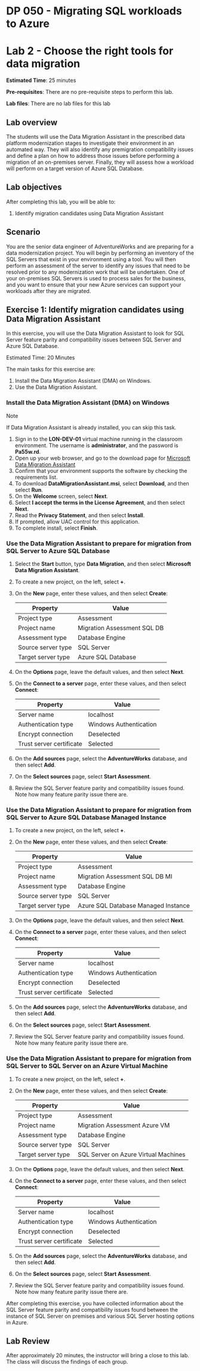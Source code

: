 # DP 050 - Migrating SQL workloads to Azure

# Lab 2 - Choose the right tools for data migration

**Estimated Time**: 25 minutes

**Pre-requisites**: There are no pre-requisite steps to perform this lab.

**Lab files**: There are no lab files for this lab

## Lab overview

The students will use the Data Migration Assistant in the prescribed data platform modernization stages to investigate their environment in an automated way. They will also identify any premigration compatibility issues and define a plan on how to address those issues before performing a migration of an on-premises server. Finally, they will assess how a workload will perform on a target version of Azure SQL Database.

## Lab objectives
  
After completing this lab, you will be able to:

1. Identify migration candidates using Data Migration Assistant

## Scenario
  
You are the senior data engineer of AdventureWorks and are preparing for a data modernization project. You will begin by performing an inventory of the SQL Servers that exist in your environment using a tool. You will then perform an assessment of the server to identify any issues that need to be resolved prior to any modernization work that will be undertaken. One of your on-premises SQL Servers is used to process sales for the business, and you want to ensure that your new Azure services can support your workloads after they are migrated.

## Exercise 1: Identify migration candidates using Data Migration Assistant
  
In this exercise, you will use the Data Migration Assistant to look for SQL Server feature parity and compatibility issues between SQL Server and Azure SQL Database.

Estimated Time: 20 Minutes
  
The main tasks for this exercise are:

1. Install the Data Migration Assistant (DMA) on Windows.
1. Use the Data Migration Assistant.

### Install the Data Migration Assistant (DMA) on Windows

> [!NOTE]
> If Data Migration Assistant is already installed, you can skip this task.

1. Sign in to the **LON-DEV-01** virtual machine running in the classroom environment. The username is **administrator**, and the password is **Pa55w.rd**.
1. Open up your web browser, and go to the download page for [Microsoft Data Migration Assistant](https://www.microsoft.com/download/details.aspx?id=53595)
1. Confirm that your environment supports the software by checking the requirements list.
1. To download **DataMigrationAssistant.msi**, select **Download**, and then select **Run**.
1. On the **Welcome** screen, select **Next**.
1. Select **I accept the terms in the License Agreement**, and then select **Next**.
1. Read the **Privacy Statement**, and then select **Install**.
1. If prompted, allow UAC control for this application.
1. To complete install, select **Finish**.

### Use the Data Migration Assistant to prepare for migration from SQL Server to Azure SQL Database

1. Select the **Start** button, type **Data Migration**, and then select **Microsoft Data Migration Assistant**.
1. To create a new project, on the left, select **+**.
1. On the **New** page, enter these values, and then select **Create**:

    | Property | Value |
    | --- | --- |
    | Project type | Assessment |
    | Project name | Migration Assessment SQL DB |
    | Assessment type | Database Engine |
    | Source server type | SQL Server |
    | Target server type | Azure SQL Database |

1. On the **Options** page, leave the default values, and then select **Next**.
1. On the **Connect to a server** page, enter these values, and then select **Connect**:

    | Property | Value |
    | --- | --- |
    | Server name | localhost |
    | Authentication type | Windows Authentication |
    | Encrypt connection | Deselected |
    | Trust server certificate | Selected |

1. On the **Add sources** page, select the **AdventureWorks** database, and then select **Add**.
1. On the **Select sources** page, select **Start Assessment**.
1. Review the SQL Server feature parity and compatibility issues found. Note how many feature parity issue there are.

### Use the Data Migration Assistant to prepare for migration from SQL Server to Azure SQL Database Managed Instance

1. To create a new project, on the left, select **+**.
1. On the **New** page, enter these values, and then select **Create**:

    | Property | Value |
    | --- | --- |
    | Project type | Assessment |
    | Project name | Migration Assessment SQL DB MI |
    | Assessment type | Database Engine |
    | Source server type | SQL Server |
    | Target server type | Azure SQL Database Managed Instance |

1. On the **Options** page, leave the default values, and then select **Next**.
1. On the **Connect to a server** page, enter these values, and then select **Connect**:

    | Property | Value |
    | --- | --- |
    | Server name | localhost |
    | Authentication type | Windows Authentication |
    | Encrypt connection | Deselected |
    | Trust server certificate | Selected |

1. On the **Add sources** page, select the **AdventureWorks** database, and then select **Add**.
1. On the **Select sources** page, select **Start Assessment**.
1. Review the SQL Server feature parity and compatibility issues found. Note how many feature parity issue there are.

### Use the Data Migration Assistant to prepare for migration from SQL Server to SQL Server on an Azure Virtual Machine

1. To create a new project, on the left, select **+**.
1. On the **New** page, enter these values, and then select **Create**:

    | Property | Value |
    | --- | --- |
    | Project type | Assessment |
    | Project name | Migration Assessment Azure VM |
    | Assessment type | Database Engine |
    | Source server type | SQL Server |
    | Target server type | SQL Server on Azure Virtual Machines |

1. On the **Options** page, leave the default values, and then select **Next**.
1. On the **Connect to a server** page, enter these values, and then select **Connect**:

    | Property | Value |
    | --- | --- |
    | Server name | localhost |
    | Authentication type | Windows Authentication |
    | Encrypt connection | Deselected |
    | Trust server certificate | Selected |

1. On the **Add sources** page, select the **AdventureWorks** database, and then select **Add**.
1. On the **Select sources** page, select **Start Assessment**.
1. Review the SQL Server feature parity and compatibility issues found. Note how many feature parity issue there are.

After completing this exercise, you have collected information about the SQL Server feature parity and compatibility issues found between the instance of SQL Server on premises and various SQL Server hosting options in Azure.

## Lab Review

After approximately 20 minutes, the instructor will bring a close to this lab. The class will discuss the findings of each group.